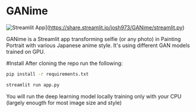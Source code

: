 # GANime
![Streamlit App](https://static.streamlit.io/badges/streamlit_badge_black_white.svg)](https://share.streamlit.io/josh973/GANime/streamlit.py)


GANime is a Streamlit app transforming selfie (or any photo) in Painting Portrait with various Japanese anime style.
It's using different GAN models trained on GPU.

#Install
After cloning the repo
run the following:

```bash
pip install -r requirements.txt
```


```bash
streamlit run app.py 
```

You will run the deep learning model locally training only with your CPU (largely enougth for most image size and style)
